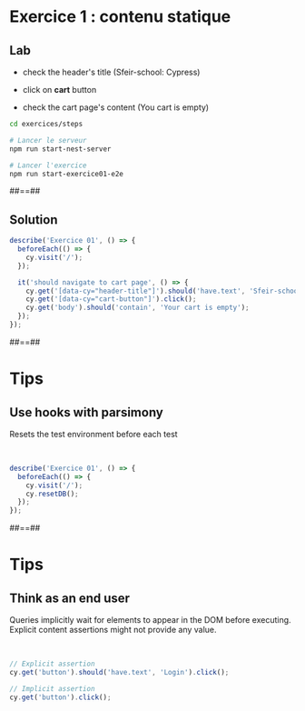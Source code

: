 <!-- .slide: class="exercice" -->

# Exercice 1 : contenu statique

## Lab


 * check the header's title (Sfeir-school: Cypress)
  
 * click on **cart** button
  
 * check the cart page's content (You cart is empty)


```bash
cd exercices/steps

# Lancer le serveur
npm run start-nest-server

# Lancer l'exercice
npm run start-exercice01-e2e

```


##==##

## Solution

<!-- .slide: class="with-code" -->
```js
describe('Exercice 01', () => {
  beforeEach(() => {
    cy.visit('/');
  });

  it('should navigate to cart page', () => {
    cy.get('[data-cy="header-title"]').should('have.text', 'Sfeir-school: Cypress');
    cy.get('[data-cy="cart-button"]').click();
    cy.get('body').should('contain', 'Your cart is empty');
  });
});

```
<!-- .element: class="big-code" -->

##==##

# Tips

## Use hooks with parsimony

Resets the test environment before each test

<br>

<!-- .slide: class="with-code" -->
```js
describe('Exercice 01', () => {
  beforeEach(() => {
    cy.visit('/');
    cy.resetDB();
  });
});

```
<!-- .element: class="big-code" -->

##==##

# Tips


## Think as an end user

Queries implicitly wait for elements to appear in the DOM before executing.  
Explicit content assertions might not provide any value.

<br>

<!-- .slide: class="with-code" -->
```js
// Explicit assertion
cy.get('button').should('have.text', 'Login').click();

// Implicit assertion
cy.get('button').click();

```
<!-- .element: class="big-code" -->

